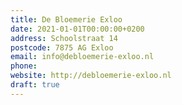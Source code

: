 ```yaml
---
title: De Bloemerie Exloo
date: 2021-01-01T00:00:00+0200
address: Schoolstraat 14
postcode: 7875 AG Exloo
email: info@debloemerie-exloo.nl
phone: 
website: http://debloemerie-exloo.nl
draft: true
---
```


